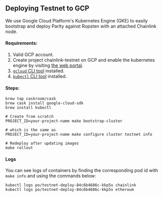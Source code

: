 ## Deploying Testnet to GCP

We use Google Cloud Platform's Kubernetes Engine (GKE) to easily bootstrap
and deploy Parity against Ropsten with an attached Chainlink node.

#### Requirements:

1. Valid GCP account.
2. Create project chainlink-testnet on GCP and enable the kubernetes engine by visiting [the web portal](https://console.cloud.google.com/kubernetes/list).
3. [`gcloud` CLI tool](https://github.com/Homebrew/homebrew-core/issues/583#issuecomment-214024802) installed.
4. [`kubectl` CLI tool](https://kubernetes.io/docs/tasks/tools/install-kubectl/#install-with-homebrew-on-macos) installed.

#### Steps:

```
brew tap caskroom/cask
brew cask install google-cloud-sdk
brew install kubectl

# Create from scratch
PROJECT_ID=your-project-name make bootstrap-cluster

# which is the same as
PROJECT_ID=your-project-name make configure cluster testnet info

# Redeploy after updating images
make rollout
```

#### Logs

You can see logs of containers by finding the corresponding pod
id with `make info` and using the commands below:

```
kubectl logs po/testnet-deploy-84c6b4686c-kkp5x chainlink
kubectl logs po/testnet-deploy-84c6b4686c-kkp5x ethereum
```
